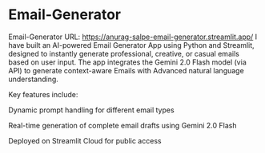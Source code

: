 # Email-Generator
Email-Generator URL: https://anurag-salpe-email-generator.streamlit.app/
I have built an AI-powered Email Generator App using Python and Streamlit, designed to instantly generate professional, creative, or casual emails based on user input. The app integrates the Gemini 2.0 Flash model (via API) to generate context-aware Emails with Advanced natural language understanding.

Key features include:

Dynamic prompt handling for different email types

Real-time generation of complete email drafts using Gemini 2.0 Flash

Deployed on Streamlit Cloud for public access
